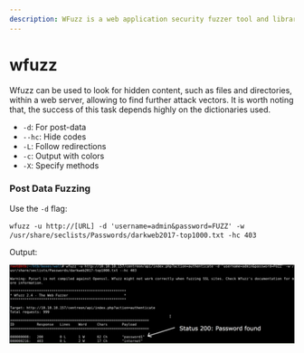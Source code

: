 ```yaml
---
description: WFuzz is a web application security fuzzer tool and library for Python.
---
```


# wfuzz

Wfuzz can be used to look for hidden content, such as files and directories, within a web server, allowing to find further attack vectors. It is worth noting that, the success of this task depends highly on the dictionaries used.

* `-d`: For post-data
* `--hc`: Hide codes
* `-L`: Follow redirections
* `-c`: Output with colors
* `-X`: Specify methods

### Post Data Fuzzing

Use the `-d` flag:

```text
wfuzz -u http://[URL] -d 'username=admin&password=FUZZ' -w /usr/share/seclists/Passwords/darkweb2017-top1000.txt -hc 403
```

Output:

![](.gitbook/assets/wfuzzpost.png)

